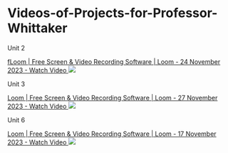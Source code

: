 # Videos-of-Projects-for-Professor-Whittaker



Unit 2

  <a href="https://www.loom.com/share/78e0c85f36f54f4f9bd3e1fc7a374baa">
      fLoom | Free Screen & Video Recording Software | Loom - 24 November 2023 - Watch Video
    </a>
    <a href="https://www.loom.com/share/78e0c85f36f54f4f9bd3e1fc7a374baa">
      <img style="max-width:300px;" src="https://cdn.loom.com/sessions/thumbnails/78e0c85f36f54f4f9bd3e1fc7a374baa-with-play.gif">
    </a>
  </div>







Unit 3

<div>
    <a href="https://www.loom.com/share/5380f287e45840ad9055a17a13664602">
      Loom | Free Screen & Video Recording Software | Loom - 27 November 2023 - Watch Video
    </a>
    <a href="https://www.loom.com/share/5380f287e45840ad9055a17a13664602">
      <img style="max-width:300px;" src="null">
    </a>
  </div>



Unit 6


 <a href="https://www.loom.com/share/6d963a822ae1431c894b47ce46b11e94">
      Loom | Free Screen & Video Recording Software | Loom - 17 November 2023 - Watch Video
    </a>
    <a href="https://www.loom.com/share/6d963a822ae1431c894b47ce46b11e94">
      <img style="max-width:300px;" src="https://cdn.loom.com/sessions/thumbnails/6d963a822ae1431c894b47ce46b11e94-with-play.gif">
    </a>
  </div>

  
